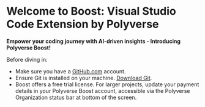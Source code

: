 # Welcome to Boost: Visual Studio Code Extension by Polyverse

**Empower your coding journey with AI-driven insights - Introducing Polyverse Boost!**

Before diving in:
- Make sure you have a [GitHub.com](https://GitHub.com) account.
- Ensure Git is installed on your machine. [Download Git](https://git-scm.com/downloads).
- Boost offers a free trial license. For larger projects, update your payment details in your Polyverse Boost account, accessible via the Polyverse Organization status bar at bottom of the screen.
